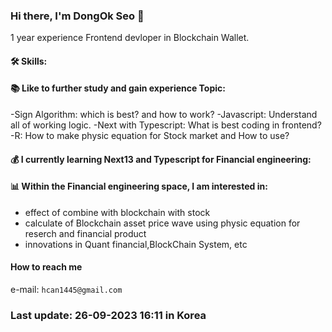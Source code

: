 ### Hi there, I'm DongOk Seo 👋

1 year experience Frontend devloper in Blockchain Wallet.
<!--
**SeoDongOk/SeoDongOk** is a ✨ _special_ ✨ repository because its `README.md` (this file) appears on your GitHub profile.

Here are some ideas to get you started:

- 🔭 I’m currently working on ...
- 🌱 I’m currently learning ...
- 👯 I’m looking to collaborate on ...
- 🤔 I’m looking for help with ...
- 💬 Ask me about ...
- 📫 How to reach me: ...
- 😄 Pronouns: ...
- ⚡ Fun fact: ...
-->


#### 🛠️ Skills:


#### 📚 Like to further study and gain experience Topic:
  -Sign Algorithm: which is best? and how to work?
  -Javascript: Understand all of working logic.
  -Next with Typescript: What is best coding in frontend?
  -R: How to make physic equation for Stock market and How to use?

#### 💰 I currently learning Next13 and Typescript for Financial engineering:

#### 📊 Within the Financial engineering space, I am interested in:
  - effect of combine with blockchain with stock
  - calculate of Blockchain asset price wave using physic equation for reserch and financial product 
  - innovations in Quant financial,BlockChain System, etc


#### How to reach me

e-mail: `hcan1445@gmail.com`




### Last update: 26-09-2023 16:11 in Korea
